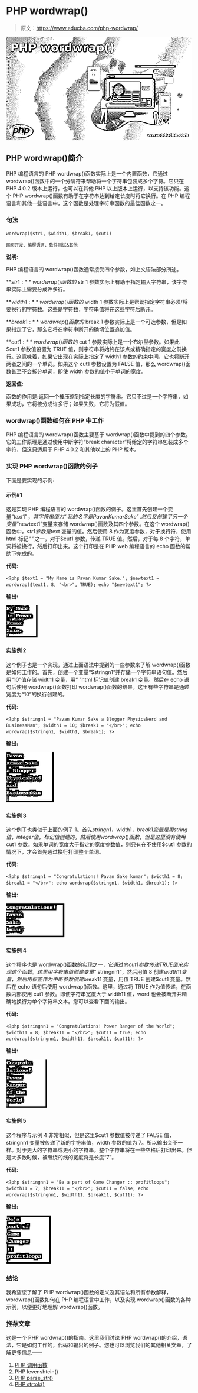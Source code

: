 # PHP wordwrap()

> 原文：<https://www.educba.com/php-wordwrap/>

![PHP wordwrap()](img/9df6fae3e80e51e007c3c38c612adc63.png)



## PHP wordwrap()简介

PHP 编程语言的 PHP wordwrap()函数实际上是一个内置函数，它通过 wordwrap()函数中的一个分隔符来帮助将一个字符串包装成多个字符。它只在 PHP 4.0.2 版本上运行，也可以在其他 PHP 以上版本上运行，以支持该功能。这个 PHP wordwrap()函数有助于在字符串达到给定长度时将它换行。在 PHP 编程语言和其他一些语言中，这个函数是处理字符串函数的最佳函数之一。

### 句法

`wordwrap($str1, $width1, $break1, $cut1)`

<small>网页开发、编程语言、软件测试&其他</small>

**说明:**

PHP 编程语言的 wordwrap()函数通常接受四个参数，如上文语法部分所述。

**$str1:**word wrap()函数的$ str 1 参数实际上有助于指定输入字符串，该字符串实际上需要分成许多行。

**$width1:**word wrap()函数的$ width 1 参数实际上是帮助指定字符串必须/将要换行的字符数。这些是字符数，字符串值将在这些字符后断开。

**$break1:**word wrap()函数的$ break 1 参数实际上是一个可选参数，但是如果指定了它，那么它将在字符串断开的确切位置追加值。

**$cut1:**word wrap()函数的$ cut 1 参数实际上是一个布尔型参数。如果此$cut1 参数值设置为 TRUE 值，则字符串将始终在该点或精确指定的宽度之前换行。这意味着，如果它出现在实际上指定了 width1 参数的约束中间，它也将断开两者之间的一个单词。如果这个 cut1 参数设置为 FALSE 值，那么 wordwrap()函数甚至不会拆分单词，即使 width 参数的值小于单词的宽度。

**返回值:**

函数的作用是:返回一个被压缩到指定长度的字符串。它只不过是一个字符串，如果成功，它将被分成许多行；如果失败，它将为假值。

### wordwrap()函数如何在 PHP 中工作

PHP 编程语言的 wordwrap()函数主要基于 wordwrap()函数中提到的四个参数。它的工作原理是通过使用中断字符“break character”将给定的字符串包装成多个字符，但这只适用于 PHP 4.0.2 和其他以上的 PHP 版本。

### 实现 PHP wordwrap()函数的例子

下面是要实现的示例:

#### 示例#1

这是实现 PHP 编程语言的 wordwrap()函数的例子。这里首先创建一个变量“$text1”，其字符串值为“我的名字是 Pavan Kumar Sake”.然后又创建了另一个变量“$newtext1”变量来存储 wordwrap()函数及其四个参数。在这个 wordwrap()函数中，$str1 参数是$text 变量的值。然后使用 8 作为宽度参数，对于换行符，使用 html 标记“
”之一，对于$cut1 参数，传递 TRUE 值。然后，对于每 8 个字符，单词将被换行，然后打印出来。这个打印是在 PHP web 编程语言的 echo 函数的帮助下完成的。

**代码:**

`<?php
$text1 = "My Name is Pavan Kumar Sake.";
$newtext1 = wordwrap($text1, 8, "<br>", TRUE);
echo "$newtext1";
?>`

**输出:**

![PHP wordwrap()1](img/a0606fac20c9dd7fdd142534ba32eb60.png)



#### 实施例 2

这个例子也是一个实现，通过上面语法中提到的一些参数来了解 wordwrap()函数是如何工作的。首先，创建一个变量“$stringn1”并存储一个字符串语句值。然后用“10”值存储 width1 变量，用“
”html 标记值创建 break1 变量。然后在 echo 语句后使用 wordwrap()函数打印 wordwrap()函数的结果。这里有些字符串是通过宽度为“10”的换行创建的。

**代码:**

`<?php
$stringn1 = "Pavan Kumar Sake a Blogger PhysicsNerd and BusinessMan";
$width1 = 10;
$break1 = "</br>";
echo wordwrap($stringn1, $width1, $break1);
?>`

**输出:**

![string](img/2cafab1d21506489d85c6f51b75c76d2.png)



#### 实施例 3

这个例子也类似于上面的例子 1。首先$stringn1，$width1，$break1 变量是用 string 值，integer 值，
标记值创建的。然后使用 wordwrap()函数，但是这里没有使用$cut1 参数。如果单词的宽度大于指定的宽度参数值，则只有在不使用$cut1 参数的情况下，才会首先通过换行打印整个单词。

**代码:**

`<?php
$stringn1 = "Congratulations! Pavan Sake kumar";
$width1 = 8;
$break1 = "</br>";
echo wordwrap($stringn1, $width1, $break1);
?>`

**输出:**

![PHP wordwrap()3](img/ba92befbcfa0e33ae3a5481e48b3fa8c.png)



#### 实施例 4

这个程序也是 wordwrap()函数的实现之一，它通过向$cut1 参数传递 TRUE 值来实现这个函数。这里用字符串值创建变量“$ stringnn1”，然后用值 8 创建$width11 变量，然后用标签
作为中断参数创建$break11 变量，用值 TRUE 创建$cut1 变量。然后在 echo 语句后使用 wordwrap()函数。这里，通过将 TRUE 作为值传递，在函数内部使用 cut1 参数。即使字符串宽度大于 width11 值，word 也会被断开并精确地换行为单个字符串文本。您可以查看下面的输出。

**代码:**

`<?php
$stringnn1 = "Congratulations! Power Ranger of the World";
$width11 = 8;
$break11 = "</br>";
$cut11 = true;
echo wordwrap($stringnn1, $width11, $break11, $cut11);
?>`

**输出:**

![PHP wordwrap()4](img/d2195039e9511750afa1e7453c1213ad.png)



#### 实施例 5

这个程序与示例 4 非常相似，但是这里$cut1 参数值被传递了 FALSE 值，stringnn1 变量被传递了新的字符串值，width 参数的值为 7。所以输出会不一样。对于更大的字符串或更小的字符串，整个字符串将在一些空格后打印出来。但是大多数时候，被缠绕的线的宽度将是长度“7”。

**代码:**

`<?php
$stringnn1 = "Be a part of Game Changer :: profitloops";
$width11 = 7;
$break11 = "</br>";
$cut11 = false;
echo wordwrap($stringnn1, $width11, $break11, $cut11);
?>`

**输出:**

![profit loops](img/d438368cc37caa67a6dd08205359711e.png)



### 结论

我希望您了解了 PHP wordwrap()函数的定义及其语法和所有参数解释，wordwrap()函数如何在 PHP 编程语言中工作，以及实现 wordwrap()函数的各种示例，以便更好地理解 wordwrap()函数。

### 推荐文章

这是一个 PHP wordwrap()的指南。这里我们讨论 PHP wordwrap()的介绍，语法，它是如何工作的，代码和输出的例子。您也可以浏览我们的其他相关文章，了解更多信息——

1.  [PHP 调用函数](https://www.educba.com/php-call-function/)
2.  PHP levenshtein()
3.  [PHP parse_str()](https://www.educba.com/php-parse_str/)
4.  [PHP strtok()](https://www.educba.com/php-strtok/)





